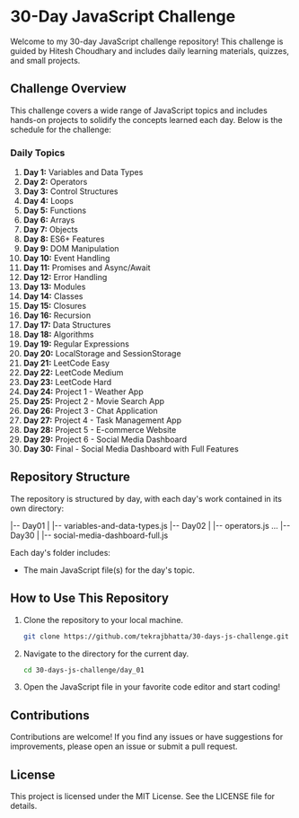 # 30-Day JavaScript Challenge

Welcome to my 30-day JavaScript challenge repository! This challenge is guided by Hitesh Choudhary and includes daily learning materials, quizzes, and small projects.

## Challenge Overview

This challenge covers a wide range of JavaScript topics and includes hands-on projects to solidify the concepts learned each day. Below is the schedule for the challenge:

### Daily Topics

1. **Day 1:** Variables and Data Types
2. **Day 2:** Operators
3. **Day 3:** Control Structures
4. **Day 4:** Loops
5. **Day 5:** Functions
6. **Day 6:** Arrays
7. **Day 7:** Objects
8. **Day 8:** ES6+ Features
9. **Day 9:** DOM Manipulation
10. **Day 10:** Event Handling
11. **Day 11:** Promises and Async/Await
12. **Day 12:** Error Handling
13. **Day 13:** Modules
14. **Day 14:** Classes
15. **Day 15:** Closures
16. **Day 16:** Recursion
17. **Day 17:** Data Structures
18. **Day 18:** Algorithms
19. **Day 19:** Regular Expressions
20. **Day 20:** LocalStorage and SessionStorage
21. **Day 21:** LeetCode Easy
22. **Day 22:** LeetCode Medium
23. **Day 23:** LeetCode Hard
24. **Day 24:** Project 1 - Weather App
25. **Day 25:** Project 2 - Movie Search App
26. **Day 26:** Project 3 - Chat Application
27. **Day 27:** Project 4 - Task Management App
28. **Day 28:** Project 5 - E-commerce Website
29. **Day 29:** Project 6 - Social Media Dashboard
30. **Day 30:** Final - Social Media Dashboard with Full Features

## Repository Structure

The repository is structured by day, with each day's work contained in its own directory:

|-- Day01
| |-- variables-and-data-types.js
|-- Day02
| |-- operators.js
...
|-- Day30
| |-- social-media-dashboard-full.js


Each day's folder includes:
- The main JavaScript file(s) for the day's topic.

## How to Use This Repository

1. Clone the repository to your local machine.
   ```bash
   git clone https://github.com/tekrajbhatta/30-days-js-challenge.git

2. Navigate to the directory for the current day.
   ```bash
   cd 30-days-js-challenge/day_01

3. Open the JavaScript file in your favorite code editor and start coding!

## Contributions

Contributions are welcome! If you find any issues or have suggestions for improvements, please open an issue or submit a pull request.

## License

This project is licensed under the MIT License. See the LICENSE file for details.

